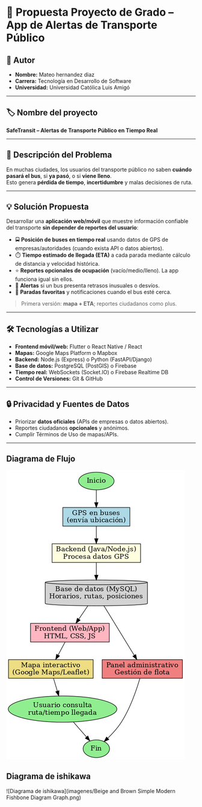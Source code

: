 # 📌 Propuesta Proyecto de Grado – App de Alertas de Transporte Público

## 👤 Autor
- **Nombre:** Mateo hernandez diaz   
- **Carrera:** Tecnología en Desarrollo de Software  
- **Universidad:** Universidad Católica Luis Amigó  

---

## 🏷️ Nombre del proyecto
**SafeTransit – Alertas de Transporte Público en Tiempo Real**

---

## 🧩 Descripción del Problema
En muchas ciudades, los usuarios del transporte público no saben **cuándo pasará el bus**, si **ya pasó**, o si **viene lleno**.  
Esto genera **pérdida de tiempo**, **incertidumbre** y malas decisiones de ruta.

---

## 💡 Solución Propuesta
Desarrollar una **aplicación web/móvil** que muestre información confiable del transporte **sin depender de reportes del usuario**:

- 🚍 **Posición de buses en tiempo real** usando datos de GPS de empresas/autoridades (cuando exista API o datos abiertos).  
- ⏱️ **Tiempo estimado de llegada (ETA)** a cada parada mediante cálculo de distancia y velocidad histórica.  
- ⭐ **Reportes opcionales de ocupación** (vacío/medio/lleno). La app funciona igual sin ellos.  
- 🔔 **Alertas** si un bus presenta retrasos inusuales o desvíos.  
- 📍 **Paradas favoritas** y notificaciones cuando el bus esté cerca.  

> Primera versión: **mapa + ETA**; reportes ciudadanos como plus.  

---

## 🛠️ Tecnologías a Utilizar
- **Frontend móvil/web:** Flutter o React Native / React  
- **Mapas:** Google Maps Platform o Mapbox  
- **Backend:** Node.js (Express) o Python (FastAPI/Django)  
- **Base de datos:** PostgreSQL (PostGIS) o Firebase  
- **Tiempo real:** WebSockets (Socket.IO) o Firebase Realtime DB  
- **Control de Versiones:** Git & GitHub   


---

## 🔒 Privacidad y Fuentes de Datos
- Priorizar **datos oficiales** (APIs de empresas o datos abiertos).  
- Reportes ciudadanos **opcionales** y anónimos.  
- Cumplir Términos de Uso de mapas/APIs.

---

## Diagrama de Flujo
![Diagrama de Flujo](imagenes/bustracker_diagrama.png)

## Diagrama de ishikawa
![Diagrama de ishikawa](imagenes/Beige and Brown Simple Modern Fishbone Diagram Graph.png)



